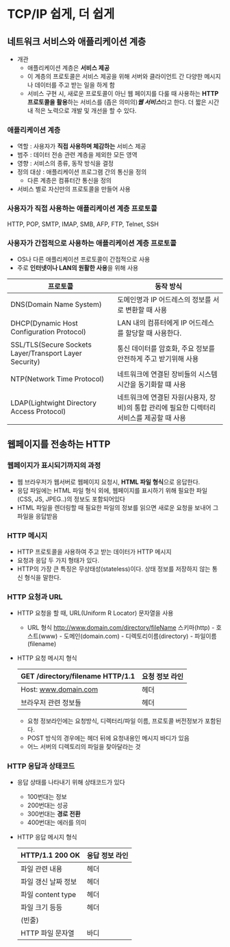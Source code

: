 # TCP/IP 쉽게, 더 쉽게

## 네트워크 서비스와 애플리케이션 계층
- 개관
    - 애플리케이션 계층은 **서비스 제공**
    - 이 계층의 프로토콜은 서비스 제공을 위해 서버와 클라이언트 간 다양한 메시지나 데이터를 주고 받는 일을 하게 함
    - 서비스 구현 시, 새로운 프로토콜이 아닌 웹 페이지를 다룰 때 사용하는 **HTTP 프로토콜을 활용**하는 서비스를 (좁은 의미의)***웹 서비스***라고 한다. 더 짧은 시간 내 적은 노력으로 개발 및 개선을 할 수 있다.

### 애플리케이션 계층
- 역할 : 사용자가 **직접 사용하며 체감하는** 서비스 제공
- 범주 : 데이터 전송 관련 계층을 제외한 모든 영역
- 영향 : 서비스의 종류, 동작 방식을 결정
- 정의 대상 : 애플리케이션 프로그램 간의 통신을 정의
    - 다른 계층은 컴퓨터간 통신을 정의
- 서비스 별로 자신만의 프로토콜을 만들어 사용

### 사용자가 직접 사용하는 애플리케이션 계층 프로토콜
HTTP, POP, SMTP, IMAP, SMB, AFP, FTP, Telnet, SSH

### 사용자가 간접적으로 사용하는 애플리케이션 계층 프로토콜
- OS나 다른 애플리케이션 프로토콜이 간접적으로 사용
- 주로 **인터넷이나 LAN의 원활한 사용**을 위해 사용

|프로토콜|동작 방식|
|---|---|
|DNS(Domain Name System)|도메인명과 IP 어드레스의 정보를 서로 변환할 때 사용|
|DHCP(Dynamic Host Configuration Protocol)|LAN 내의 컴퓨터에게 IP 어드레스를 할당할 때 사용한다.|
|SSL/TLS(Secure Sockets Layer/Transport Layer Security)|통신 데이터를 암호화, 주요 정보를 안전하게 주고 받기위해 사용|
|NTP(Network Time Protocol)|네트워크에 연결된 장비들의 시스템 시간을 동기화할 떄 사용|
|LDAP(Lightwight Directory Access Protocol)|네트워크에 연결된 자원(사용자, 장비)의 통합 관리에 필요한 디렉터리 서비스를 제공할 때 사용|

## 웹페이지를 전송하는 HTTP
### 웹페이지가 표시되기까지의 과정
- 웹 브라우저가 웹서버로 웹페이지 요청시, **HTML 파일 형식**으로 응답한다.
- 응답 파일에는 HTML 파일 형식 외에, 웹페이지를 표시하기 위해 필요한 파일(CSS, JS, JPEG..)의 정보도 포함되어있다
- HTML 파일을 렌더링할 때 필요한 파일의 정보를 읽으면 새로운 요청을 보내어 그 파일을 응답받음
### HTTP 메시지
- HTTP 프로토콜을 사용하여 주고 받는 데이터가 HTTP 메시지
- 요청과 응답 두 가지 형태가 있다.
- HTTP의 가장 큰 특징은 무상태성(stateless)이다. 상태 정보를 저장하지 않는 통신 형식을 말한다.
### HTTP 요청과 URL
- HTTP 요청을 할 때, URL(Uniform R Locator) 문자열을 사용
    - URL 형식
    http://www.domain.com/directory/fileName
    스키마(http) - 호스트(www) - 도메인(domain.com) - 디렉토리이름(directory) - 파일이름(filename)
- HTTP 요청 메시지 형식

    |GET /directory/filename HTTP/1.1|요청 정보 라인|
    |---|---|
    |Host: www.domain.com|       헤더|
    |브라우저 관련 정보들|          헤더|
    - 요청 정보라인에는 요청방식, 디렉터리/파일 이름, 프로토콜 버전정보가 포함된다.
    - POST 방식의 경우에는 헤더 뒤에 요청내용인 메시지 바디가 있음
    - 어느 서버의 디렉토리의 파일을 찾아달라는 것

### HTTP 응답과 상태코드
- 응답 상태를 나타내기 위해 상태코드가 있다
    - 100번대는 정보
    - 200번대는 성공
    - 300번대는 **경로 전환**
    - 400번대는 에러를 의미
- HTTP 응답 메시지 형식

    |HTTP/1.1 200 OK|응답 정보 라인|
    |---|---|
    |파일 관련 내용|       헤더|
    |파일 갱신 날짜 정보|          헤더|
    |파일 content type|          헤더|
    |파일 크기 등등|          헤더|
    |(빈줄)||
    |HTTP 파일 문자열|          바디|